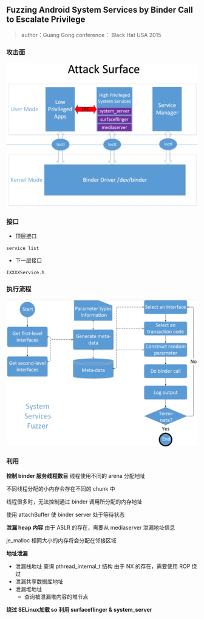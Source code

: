 ## Fuzzing Android System Services by Binder Call to Escalate Privilege

> author：Guang Gong
> conference： Black Hat USA 2015

### 攻击面
![](../Fuzzing%20Android%20System%20Services%20by%20Binder%20Call%20to%20Escalate%20Privilege/截屏2020-11-19%20下午4.55.42.png)

### 接口
- 顶层接口
```
service list

```
- 下一层接口
```
IXXXXService.h
```

### 执行流程
![](../Fuzzing%20Android%20System%20Services%20by%20Binder%20Call%20to%20Escalate%20Privilege/截屏2020-11-19%20下午5.29.58.png)

### 利用
**控制 binder 服务线程数目**
线程使用不同的 arena 分配地址

不同线程分配的小内存会存在不同的 chunk 中

线程很多时，无法控制通过 binder 调用所分配的内存地址

使用 attachBuffer 使 binder server 处于等待状态

**泄漏 heap 内容**
由于 ASLR 的存在，需要从 mediaserver 泄漏地址信息

je_malloc 相同大小的内存将会分配在邻接区域


**地址泄漏**
- 泄漏栈地址
查询 pthread_internal_t 结构
由于 NX 的存在，需要使用 ROP 绕过
- 泄漏共享数据库地址
- 泄漏堆地址
  - 查询被泄漏堆内容的堆节点

**绕过 SELinux加载 so**
**利用 surfaceflinger & system_server**
